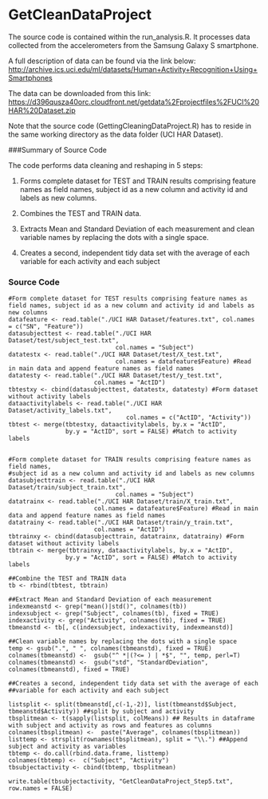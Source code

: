 GetCleanDataProject
===================
The source code is contained within the run_analysis.R. It processes data collected from the accelerometers from the Samsung Galaxy S smartphone. 

A full description of data can be found via the link below: 
http://archive.ics.uci.edu/ml/datasets/Human+Activity+Recognition+Using+Smartphones

The data can be downloaded from this link:
https://d396qusza40orc.cloudfront.net/getdata%2Fprojectfiles%2FUCI%20HAR%20Dataset.zip

Note that the source code (GettingCleaningDataProject.R) has to reside in the same working directory as the data folder (UCI HAR Dataset).

###Summary of Source Code

The code performs data cleaning and reshaping in 5 steps:

1. Forms complete dataset for TEST and TRAIN results comprising feature names as field names, subject id as a new column and activity id and labels as new columns. 

2. Combines the TEST and TRAIN data.

3. Extracts Mean and Standard Deviation of each measurement and clean variable names by replacing the dots with a single space.

4. Creates a second, independent tidy data set with the average of each
variable for each activity and each subject

### Source Code
```
#Form complete dataset for TEST results comprising feature names as field names, subject id as a new column and activity id and labels as new columns
datafeature <- read.table("./UCI HAR Dataset/features.txt", col.names = c("SN", "Feature"))
datasubjecttest <- read.table("./UCI HAR Dataset/test/subject_test.txt", 
                              col.names = "Subject")
datatestx <- read.table("./UCI HAR Dataset/test/X_test.txt", 
                              col.names = datafeature$Feature) #Read in main data and append feature names as field names
datatesty <- read.table("./UCI HAR Dataset/test/y_test.txt", 
                        col.names = "ActID")
tbtestxy <- cbind(datasubjecttest, datatestx, datatesty) #Form dataset without activity labels
dataactivitylabels <- read.table("./UCI HAR Dataset/activity_labels.txt", 
                                 col.names = c("ActID", "Activity"))
tbtest <- merge(tbtestxy, dataactivitylabels, by.x = "ActID", 
                by.y = "ActID", sort = FALSE) #Match to activity labels


#Form complete dataset for TRAIN results comprising feature names as field names, 
#subject id as a new column and activity id and labels as new columns
datasubjecttrain <- read.table("./UCI HAR Dataset/train/subject_train.txt", 
                              col.names = "Subject")
datatrainx <- read.table("./UCI HAR Dataset/train/X_train.txt", 
                        col.names = datafeature$Feature) #Read in main data and append feature names as field names
datatrainy <- read.table("./UCI HAR Dataset/train/y_train.txt", 
                        col.names = "ActID")
tbtrainxy <- cbind(datasubjecttrain, datatrainx, datatrainy) #Form dataset without activity labels
tbtrain <- merge(tbtrainxy, dataactivitylabels, by.x = "ActID", 
                by.y = "ActID", sort = FALSE) #Match to activity labels

##Combine the TEST and TRAIN data
tb <- rbind(tbtest, tbtrain)

##Extract Mean and Standard Deviation of each measurement
indexmeanstd <- grep("mean()|std()", colnames(tb))
indexsubject <- grep("Subject", colnames(tb), fixed = TRUE)
indexactivity <- grep("Activity", colnames(tb), fixed = TRUE)
tbmeanstd <- tb[, c(indexsubject, indexactivity, indexmeanstd)]

##Clean variable names by replacing the dots with a single space
temp <- gsub(".", " ", colnames(tbmeanstd), fixed = TRUE)
colnames(tbmeanstd) <-  gsub("^ *|(?<= ) | *$", "", temp, perl=T)
colnames(tbmeanstd) <-  gsub("std", "StandardDeviation", colnames(tbmeanstd), fixed = TRUE)

##Creates a second, independent tidy data set with the average of each
##variable for each activity and each subject

listsplit <- split(tbmeanstd[,c(-1,-2)], list(tbmeanstd$Subject, tbmeanstd$Activity)) ##split by subject and activity
tbsplitmean <- t(sapply(listsplit, colMeans)) ## Results in dataframe with subject and activity as rows and features as columns
colnames(tbsplitmean) <-  paste("Average", colnames(tbsplitmean))
listtemp <- strsplit(rownames(tbsplitmean), split = "\\.") ##Append subject and activity as variables
tbtemp <- do.call(rbind.data.frame, listtemp)
colnames(tbtemp) <-  c("Subject", "Activity") 
tbsubjectactivity <- cbind(tbtemp, tbsplitmean)

write.table(tbsubjectactivity, "GetCleanDataProject_Step5.txt", row.names = FALSE)
```